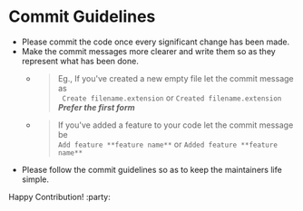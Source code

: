 # Commit Guidelines

- Please commit the code once every significant change has been made.
- Make the commit messages more clearer and write them so as they represent what has been done.
	- > Eg.,  If you've created a new empty file let the commit message as 
		<br>``` Create filename.extension``` or ```Created filename.extension```
		***Prefer the first form*** 
	- > If you've added a feature to your code let the commit message be
	<br> ```Add feature **feature name**``` or ```Added feature **feature name**```
- Please follow the commit guidelines so as to keep the maintainers life simple.

Happy Contribution! :party: